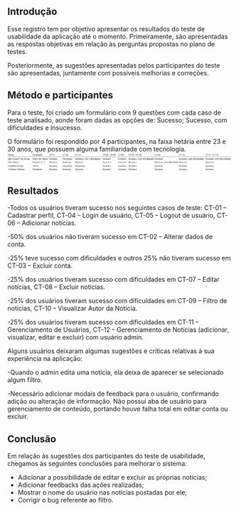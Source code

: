 ## Introdução

Esse registro tem por objetivo apresentar os resultados do teste de usabilidade da aplicação até o momento. Primeiramente, são apresentadas as respostas objetivas em relação às perguntas propostas no plano de testes.

Posteriormente, as sugestões apresentadas pelos participantes do teste são apresentadas, juntamente com possíveis melhorias e correções.

## Método e participantes

Para o teste, foi criado um formulário com 9 questões com cada caso de teste analisado, aonde foram dadas as opções de: Sucesso; Sucesso, com dificuldades e Insucesso.

O formulário foi respondido por 4 participantes, na faixa hetária entre 23 e 30 anos, que possuem alguma familiaridade com tecnologia.
 **![](https://github.com/ICEI-PUC-Minas-PMV-ADS/pmv-ads-2023-2-e2-proj-int-t1-time4-agregador-noticias/blob/main/docs/img/resultados%20de%20testes.png)**

## Resultados

-Todos os usuários tiveram sucesso nos seguintes casos de teste: CT-01 – Cadastrar perfil, CT-04 – Login de usuário,  CT-05 – Logout de usuário, CT-06 – Adicionar notícias.

-50% dos usuários não tiveram sucesso em CT-02 – Alterar dados de conta.

-25% teve sucesso com dificuldades e outros 25% não tiveram sucesso em CT-03 – Excluir conta.

-25% dos usuários tiveram sucesso com dificuldades em CT-07 – Editar notícias, CT-08 – Excluir notícias.

-25% dos usuários tiveram sucesso com dificuldades em CT-09 – Filtro de notícias, CT-10 – Visualizar Autor da Notícia.

-25% dos usuários tiveram sucesso com dificuldades em CT-11 – Gerenciamento de Usuários, CT-12 – Gerenciamento de Notícias (adicionar, visualizar, editar e excluir) com usuário admin.

Alguns usuários deixaram algumas sugestões e críticas relativas à sua experiência na aplicação:

-Quando o admin edita uma notícia, ela deixa de aparecer se selecionado algum filtro.

-Necessário adicionar modais de feedback para o usuário, confirmando adição ou alteração de informação. Não possui aba de usuário para gerenciamento de conteúdo, portando houve falha total em editar conta ou excluir.

## Conclusão

Em relação às sugestões dos participantes do teste de usabilidade, chegamos às seguintes conclusões para melhorar o sistema:

- Adicionar a possibilidade de editar e excluir as próprias notícias;
- Adicionar feedbacks das ações realizadas;
- Mostrar o nome do usuário nas notícias postadas por ele;
- Corrigir o bug referente ao filtro.
